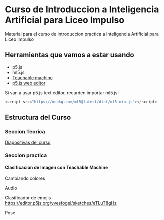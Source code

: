 # Curso de Introduccion a Inteligencia Artificial para Liceo Impulso
Material para el curso de introduccion practica a Inteligencia Artificial para Liceo Impulso

## Herramientas que vamos a estar usando
- p5.js
- ml5.js
- [Teachable machine](https://teachablemachine.withgoogle.com/)
- [p5.js web editor](https://editor.p5js.org/)

Si van a usar p5.js text editor, recurden importar ml5.js:
```javascript
<script src="https://unpkg.com/ml5@latest/dist/ml5.min.js"></script>
```

## Estructura del Curso

### Seccion Teorica
[Diapositivas del curso](https://docs.google.com/presentation/d/1ViUKM0f1d_DaX64AHYCupJl_nhr0GSfOCrARx3SQAEo/edit?usp=sharing)

### Seccion practica
#### Clasificacion de Imagen con Teachable Machine

Cambiando colores


Audio

Clasificador de emojis
https://editor.p5js.org/yvesfogel/sketches/eTLuT8gHz



Pose

